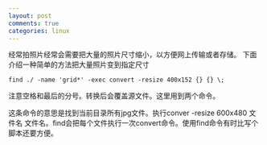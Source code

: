 ```yaml
---
layout: post
comments: true
categories: linux
---
```


经常拍照片经常会需要把大量的照片尺寸缩小，以方便网上传输或者存储。
下面介绍一种简单的方法把大量照片变到指定尺寸

    find ./ -name 'grid*' -exec convert -resize 400x152 {} {} \;

注意空格和最后的分号。转换后会覆盖源文件。这里用到两个命令。

这条命令的意思是找到当前目录所有jpg文件。执行conver -resize 600x480 文件名 文件名。find会把每个文件执行一次convert命令。使用find命令有时比写个脚本还要方便。
